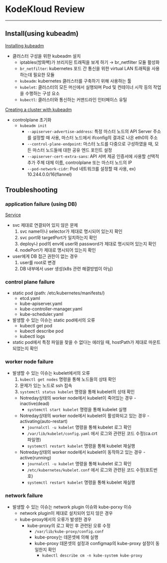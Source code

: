 # KodeKloud Review

---

## Install(using kubeadm)

[Installing kubeadm](https://kubernetes.io/docs/setup/production-environment/tools/kubeadm/install-kubeadm/)

- 클러스터 구성을 위한 kubeadm 설치
    - iptables(방화벽)가 브리지된 트래픽을 보게 하기 → br_netfilter 모듈 활성화
    - `br_netfilter`: kubernetes 포드 간 통신을 위한 virtual LAN 트래픽을 사용하는데 필요한 모듈
    - `kubeadm`: kubernetes 클러스터를 구축하기 위해 사용하는 툴
    - `kubelet`: 클러스터의 모든 머신에서 실행되며 Pod 및 컨테이너 시작 등의 작업을 수행하는 구성 요소
    - `kubectl`: 클러스터와 통신하는 커맨드라인 인터페이스 유틸

[Creating a cluster with kubeadm](https://kubernetes.io/docs/setup/production-environment/tools/kubeadm/create-cluster-kubeadm/)

- controlplane 초기화
    - `kubeadm init`
        - `--apiserver-advertise-address`: 특정 마스터 노드의 API Server 주소를 설정할 때 사용,  마스터 노드에서 ifconfig의 결과로 나온 eth0의 주소
        - `--control-plane-endpoint`: 마스터 노드를 다중으로 구성하였을 때, 모든 마스터 노드들에 대한 공유 엔드 포인트 설정
        - `--apiserver-cert-extra-sans`: API 서버 제공 인증서에 사용할 선택적 추가 주체 대체 이름, controlplane 또는 마스터 노드의 IP
        - `--pod-network-cidr`: Pod 네트워크를 설정할 때 사용, ex) 10.244.0.0/16(flannel)

## Troubleshooting

### a**pplication failure (using DB)**

[Service](https://kubernetes.io/docs/concepts/services-networking/service/)

- svc 제대로 연결되어 있지 않은 문제
    1. svc name이나 selector가 제대로 명시되어 있는지 확인
    2. svc port와 targetPort가 일치하는지 확인
    3. deploy나 pod의 env에 user와 password가 제대로 명시되어 있는지 확인
    4. nodePort가 제대로 명시되어 있는지 확인
- user에게 DB 접근 권한이 없는 경우
    1. user를 root로 변경
    2. DB 내부에서 user 생성(k8s 관련 해결방법이 아님)

### control plane failure

- static pod (path: /etc/kubernetes/manifests/)
    - etcd.yaml
    - kube-apiserver.yaml
    - kube-controller-manager.yaml
    - kube-scheduler.yaml
- 발생할 수 있는 이슈는 static pod에서의 오류
    - kubectl get pod
    - kubectl describe pod
    - kubectl logs
- static pod에서 특정 파일을 찾을 수 없다는 에러일 때, hostPath가 제대로 마운트되었는지 확인

### worker node failure

- 발생할 수 있는 이슈는 kubelet에서의 오류
    1. `kubectl get nodes` 명령을 통해 노드들의 상태 확인
    2. 문제가 있는 노드로 ssh 접속
    3. `systemctl status kubelet` 명령을 통해 kubelet의 상태 확인
    - Notreday상태의 worker node에서 kubelet이 죽어있는 경우 - inactive(dead)
        - `systemctl start kubelet` 명령을 통해 kubelet 실행
    - Notreday상태의 worker node에서 kubelet이 활성화되고 있는 경우 - activating(auto-restart)
        - `journalctl -u kubelet` 명령을 통해 kubelet 로그 확인
        - `/var/lib/kubelet/config.yaml` 에서 로그와 관련된 코드 수정(ca.crt 파일명)
        - `systemctl restart kubelet` 명령을 통해 kubelet 재실행
    - Notreday상태의 worker node에서 kubelet이 동작하고 있는 경우 - active(running)
        - `journalctl -u kubelet` 명령을 통해 kubelet 로그 확인
        - `/etc/kubernetes/kubelet.conf` 에서 로그와 관련된 코드 수정(포트번호)
        - `systemctl restart kubelet` 명령을 통해 kubelet 재실행

### network failure

- 발생할 수 있는 이슈는 network plugin 이슈와 kube-porxy 이슈
    - network plugin이 제대로 설치되어 있지 않은 경우
    - kube-proxy에서의 오류가 발생한 경우
        - kube-proxy의 로그 확인 후 관련된 오류 수정
            - `/var/lib/kube-proxy/config.conf`
            - kube-proxy는 데몬셋에 의해 실행
            - kube-proxy 데몬셋의 설정과 configmap의 kube-proxy 설정이 동일한지 확인
                - `kubectl describe cm -n kube-system kube-proxy`